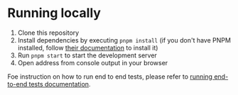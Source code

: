 # Running locally

1. Clone this repository
2. Install dependencies by executing `pnpm install` (if you don't have PNPM installed, follow [their documentation](https://pnpm.io/installation) to install it)
3. Run `pnpm start` to start the development server
4. Open address from console output in your browser

Foe instruction on how to run end to end tests, please refer to [running end-to-end tests documentation](../src/tests/README.md).